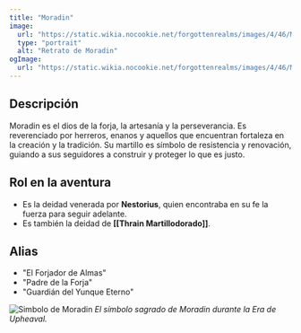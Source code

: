 ```yaml
---
title: "Moradin"
image:
  url: "https://static.wikia.nocookie.net/forgottenrealms/images/4/46/Moradin5e.png/revision/latest?cb=20210811195347"
  type: "portrait"
  alt: "Retrato de Moradin"
ogImage:
  url: "https://static.wikia.nocookie.net/forgottenrealms/images/4/46/Moradin5e.png/revision/latest?cb=20210811195347"
---
```


## **Descripción**

Moradin es el dios de la forja, la artesanía y la perseverancia. Es reverenciado por herreros, enanos y aquellos que encuentran fortaleza en la creación y la tradición. Su martillo es símbolo de resistencia y renovación, guiando a sus seguidores a construir y proteger lo que es justo.

## **Rol en la aventura**

- Es la deidad venerada por **Nestorius**, quien encontraba en su fe la fuerza para seguir adelante.
- Es también la deidad de **[[Thrain Martillodorado]]**.

## **Alias**

- "El Forjador de Almas"
- "Padre de la Forja"
- "Guardián del Yunque Eterno"

![Simbolo de Moradin](https://static.wikia.nocookie.net/forgottenrealms/images/9/90/Moradin_symbol.jpg/revision/latest?cb=20070301095058)
_El símbolo sagrado de Moradin durante la Era de Upheaval._
